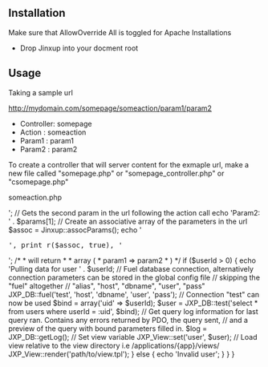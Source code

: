 Installation
-------------
Make sure that AllowOverride All is toggled for Apache Installations

- Drop Jinxup into your docment root

Usage
------
Taking a sample url

http://mydomain.com/somepage/someaction/param1/param2

- Controller: somepage
- Action    : someaction
- Param1    : param1
- Param2    : param2

To create a controller that will server content for the exmaple url, make a new file called "somepage.php" or "somepage_controller.php" or "csomepage.php"

someaction.php

<?php

	class SomePage_Controller
	{
		public function someactionAction($userId = 0)
		{
			$params = Jinxup::getParams();

			// The first param is passed as a function argument if any
			// Alternatively $params[0] will also contain the first parameter following the action call
			echo 'UserId: ' . $userId;
			echo '<br />';
			// Gets the second param in the url following the action call
			echo 'Param2: ' . $params[1];
		
			// Create an associative array of the parameters in the url
			$assoc  = Jinxup::assocParams();
		
			echo '<pre>', print_r($assoc, true), '</pre>';
		
			/*
			 * will return
			 * 
			 * array (
			 *  param1 => param2
			 * )
			 */

			if ($userId > 0)
			{
				echo 'Pulling data for user ' . $userId;

				// Fuel database connection, alternatively connection parameters can be stored in the global config file
				// skipping the "fuel" altogether
				// "alias", "host", "dbname", "user", "pass"
				JXP_DB::fuel('test', 'host', 'dbname', 'user', 'pass');

				// Connection "test" can now be used
				$bind = array('uid' => $userId);
				$user = JXP_DB::test('select * from users where userId = :uid', $bind);
			
				// Get query log information for last query ran. Contains any errors returned by PDO, the query sent,
				// and a preview of the query with bound parameters filled in.
				$log = JXP_DB::getLog();

				// Set view variable
				JXP_View::set('user', $user);

				// Load view relative to the view directory i.e /applications/{app}/views/
				JXP_View::render('path/to/view.tpl');

			} else {

				echo 'Invalid user';
			}
		}
	}

